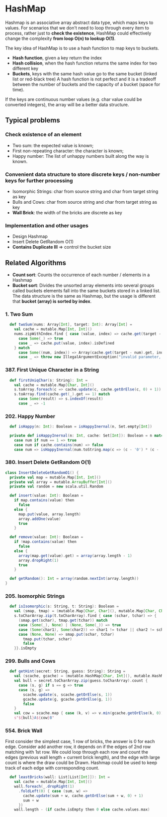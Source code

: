 # HashMap

Hashmap is an associative array abstract data type, which maps keys to values.
For scenarios that we don't need to loop through every item to process, rather just to **check the existence**,
HashMap could effectively change the complexity **from loop O(n) to lookup O(1)**.

The key idea of HashMap is to use a hash function to map keys to buckets.
* **Hash function**, given a key return the index
* **Hash collision**, when the hash function returns the same index for two different key
* **Buckets**, keys with the same hash value go to the same bucket (linked list or red-black tree)
  A hash function is not perfect and it is a tradeoff between the number of buckets and the capacity of a bucket (space for time).

If the keys are continuous number values (e.g. char value could be converted integers), the array will be a better data structure.

## Typical problems

### Check **existence** of an element 
- Two sum: the expected value is known;
- First non-repeating character: the character is known;
- Happy number: The list of unhappy numbers built along the way is known.

### Convenient data structure to store discrete keys / non-number keys for further processing
- Isomorphic Strings: char from source string and char from target string as key
- Bulls and Cows: char from source string and char from target string as key
- **Wall Brick**: the width of the bricks are discrete as key

### Implementation and other usages
- Design Hashmap
- Insert Delete GetRandom O(1)
- **Contains Duplicate III** => control the bucket size

## Related Algorithms
- **Count sort**: Counts the occurrence of each number / elements in a Hashmap
- **Bucket sort**: Divides the unsorted array elements into several groups called buckets
elements fall into the same buckets stored in a linked list. The data structure is the same as Hashmap, 
but the usage is different that **bucket (array) is sorted by index**.

### 1. Two Sum
```scala
  def twoSum(nums: Array[Int], target: Int): Array[Int] =
    val cache = mutable.Map[Int, Int]()
    nums.zipWithIndex.find { case (value, index) => cache.get(target - value) match
      case Some(_) => true
      case _ => cache.put(value, index).isDefined
    } match
      case Some((num, index)) => Array(cache.get(target - num).get, index)
      case _ => throw new IllegalArgumentException("invalid parameter, no valid result!")
```

### 387. First Unique Character in a String
```scala
  def firstUniqChar(s: String): Int =
    val cache = mutable.Map[Char, Int]()
    s.toArray.foreach(c => cache.update(c, cache.getOrElse(c, 0) + 1))
    s.toArray.find(cache.get(_).get == 1) match
      case Some(result) => s.indexOf(result)
      case _ => -1
```

### 202. Happy Number
```scala
  def isHappy(n: Int): Boolean = isHappyInernal(n, Set.empty[Int])

  private def isHappyInernal(n: Int, cache: Set[Int]): Boolean = n match
    case num if num == 1 => true
    case num if cache.contains(num) => false
    case num => isHappyInernal(num.toString.map(c => (c - '0') * (c - '0')).sum, cache + num)
```

### 380. Insert Delete GetRandom O(1)
```scala
class InsertDeleteGetRandomO1() {
  private val map = mutable.Map[Int, Int]()
  private val array = mutable.ArrayBuffer[Int]()
  private val random = new scala.util.Random

  def insert(value: Int): Boolean =
    if map.contains(value) then
      false
    else {
      map.put(value, array.length)
      array.addOne(value)
      true
    }

  def remove(value: Int): Boolean =
    if !map.contains(value) then
      false
    else {
      array(map.get(value).get) = array(array.length - 1)
      array.dropRight(1)
      true
    }

  def getRandom(): Int = array(random.nextInt(array.length))
}
```

### 205. Isomorphic Strings
```scala
  def isIsomorphic(s: String, t: String): Boolean =
    val (smap, tmap) = (mutable.Map[Char, Char](), mutable.Map[Char, Char]())
    s.toCharArray.zip(t.toCharArray).find { case (schar, tchar) => {
      (smap.get(schar), tmap.get(tchar)) match
      case (Some(_), None) | (None, Some(_)) => true
      case (Some(char1), Some(char2)) => char1 != tchar || char2 != schar
      case (None, None) => smap.put(schar, tchar)
        tmap.put(tchar, schar)
        false
    }}.isEmpty
```

### 299. Bulls and Cows
```scala
  def getHint(secret: String, guess: String): String =
    val (scache, gcache) = (mutable.HashMap[Char, Int](), mutable.HashMap[Char, Int]())
    val bull = secret.toCharArray.zip(guess.toCharArray).count {
      case (s, g) if s == g => true
      case (s, g) =>
        scache.update(s, scache.getOrElse(s, 1))
        gcache.update(g, gcache.getOrElse(g, 1))
        false
    }
    val cow = scache.map { case (k, v) => v.min(gcache.getOrElse(k, 0)) }.sum
    s"${bull}A${cow}B"
```

### 554. Brick Wall
First consider the simplest case, 1 row of bricks, the answer is 0 for each edge.
Consider add another row, it depends on if the edges of 2nd row matching with 1st row.
We could loop through each row and count the edges (previous wall length + current brick length), 
and the edge with large count is where the draw could be Drawn.
Hashmap could be used to keep track of each edge with corresponding count.
```scala
  def leastBricks(wall: List[List[Int]]): Int =
    val cache = mutable.Map[Int, Int]()
    wall.foreach(_.dropRight(1)
      .foldLeft(0) { case (sum, w) =>
        cache.update(sum + w, cache.getOrElse(sum + w, 0) + 1)
        sum + w
      })
    wall.length - (if cache.isEmpty then 0 else cache.values.max)
```

